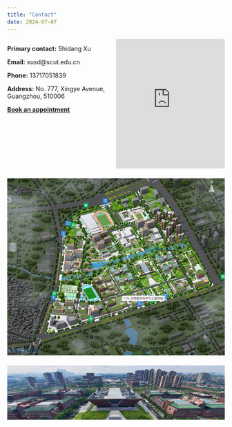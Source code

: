 ```yaml
---
title: "Contact"
date: 2024-07-07
---
```


<style>
.contact-container {
    display: flex;
    justify-content: space-between;
    align-items: flex-start;
}
.contact-details {
    max-width: 45%;
}
.contact-map {
    max-width: 50%;
}
.contact-map iframe {
    width: 100%;
    height: 300px; /* 调整高度以使地图底端与文本底端对齐 */
    border: 0;
}
.campus-image {
    margin-top: 20px;
    text-align: center;
}
.campus-image img {
    max-width: 100%;
    height: auto;
    margin-bottom: 20px; /* 添加底部间距以分隔两张图片 */
}
</style>

<div class="contact-container">
    <div class="contact-details">
        <p><strong>Primary contact:</strong> Shidang Xu</p>
        <p><strong>Email:</strong> xusd@scut.edu.cn</p>
        <p><strong>Phone:</strong> 13717051839</p>
        <p><strong>Address:</strong> No. 777, Xingye Avenue, Guangzhou, 510006</p>
        <p><strong><a href="https://calendly.com/xushidang" target="_blank">Book an appointment</a></strong></p>
    </div>
    <div class="contact-map">
        <iframe src="https://www.google.com/maps/embed?pb=!1m18!1m12!1m3!1d3683.938297122623!2d113.4086811!3d23.0101661!2m3!1f0!2f0!3f0!3m2!1i1024!2i768!4f13.1!3m3!1m2!1s0x3403abfa009032d7%3A0xc48aa276ff6bccb0!2z5Lit5Zu95a2m5ZyL5ZOB5biC5bel5YWt5ZOB5qWa6YOo5ZyS!5e0!3m2!1szh-CN!2sus!4v1625240411027!5m2!1szh-CN!2sus" allowfullscreen="" loading="lazy"></iframe>
    </div>
</div>

<div class="campus-image">
    <img src="./校区地图.jpg" alt="校区地图">
    <img src="./校区照片.jpg" alt="校区照片">
</div>
